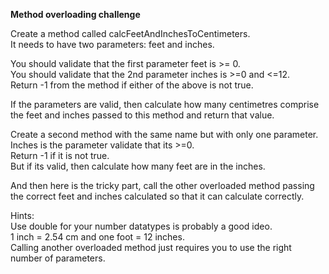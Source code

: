 **Method overloading challenge**

Create a method called calcFeetAndInchesToCentimeters. <br/>
It needs to have two parameters: feet and inches.

You should validate that the first parameter feet is >= 0.<br/>
You should validate that the 2nd parameter inches is >=0 and <=12.<br/>
Return -1 from the method if either of the above is not true.

If the parameters are valid, then calculate how many centimetres  comprise the feet and inches passed to this method
and return that value.

Create a second method with the same name but with only one parameter. <br/>
Inches is the parameter validate that its >=0. <br/>
Return -1 if it is not true.<br/>
But if its valid, then calculate how many feet are in the inches.<br/>

And then here is the tricky part, call the other overloaded method passing the correct feet and inches calculated so
that it can calculate correctly.

Hints: <br/>
Use double for your number datatypes is probably a good ideo. <br/>
1 inch = 2.54 cm  and one foot = 12 inches.<br/>
Calling another overloaded method just requires you to use the right number of parameters. 